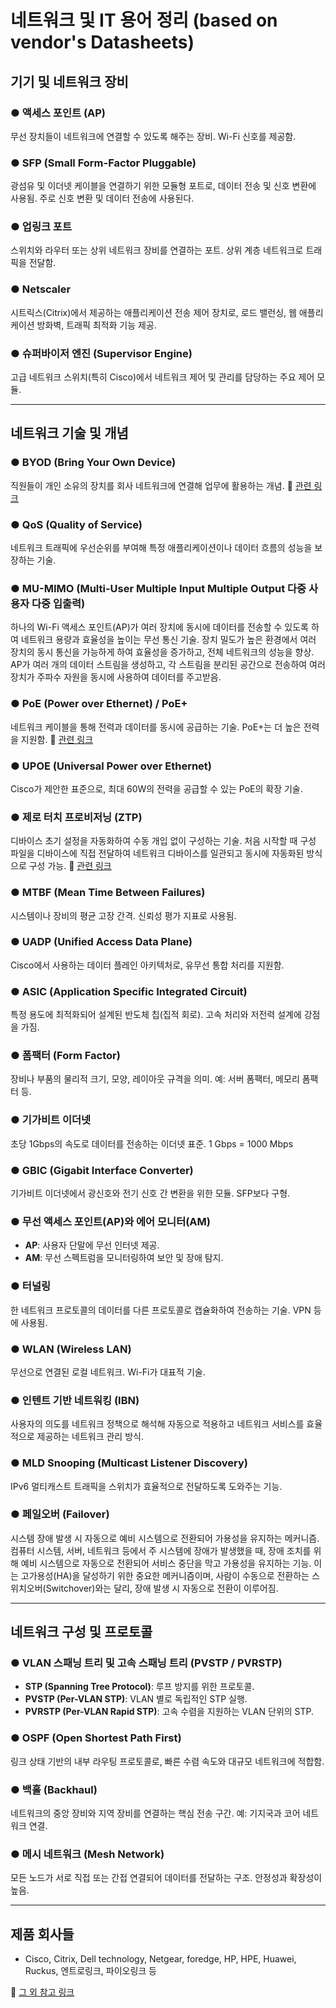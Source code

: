 # 네트워크 및 IT 용어 정리 (based on vendor's Datasheets)

## 기기 및 네트워크 장비

### ● 액세스 포인트 (AP)

무선 장치들이 네트워크에 연결할 수 있도록 해주는 장비. Wi-Fi 신호를 제공함.

### ● SFP (Small Form-Factor Pluggable)

광섬유 및 이더넷 케이블을 연결하기 위한 모듈형 포트로, 데이터 전송 및 신호 변환에 사용됨. 주로 신호 ​​변환 및 데이터 전송에 사용된다.

### ● 업링크 포트

스위치와 라우터 또는 상위 네트워크 장비를 연결하는 포트. 상위 계층 네트워크로 트래픽을 전달함.

### ● Netscaler

시트릭스(Citrix)에서 제공하는 애플리케이션 전송 제어 장치로, 로드 밸런싱, 웹 애플리케이션 방화벽, 트래픽 최적화 기능 제공.

### ● 슈퍼바이저 엔진 (Supervisor Engine)

고급 네트워크 스위치(특히 Cisco)에서 네트워크 제어 및 관리를 담당하는 주요 제어 모듈.

---

## 네트워크 기술 및 개념

### ● BYOD (Bring Your Own Device)

직원들이 개인 소유의 장치를 회사 네트워크에 연결해 업무에 활용하는 개념.
🔗 [관련 링크](https://www.fortinet.com/kr/resources/cyberglossary/byod)

### ● QoS (Quality of Service)

네트워크 트래픽에 우선순위를 부여해 특정 애플리케이션이나 데이터 흐름의 성능을 보장하는 기술. 

### ● MU-MIMO (Multi-User Multiple Input Multiple Output 다중 사용자 다중 입출력)

하나의 Wi-Fi 액세스 포인트(AP)가 여러 장치에 동시에 데이터를 전송할 수 있도록 하여 네트워크 용량과 효율성을 높이는 무선 통신 기술. 장치 밀도가 높은 환경에서 여러 장치의 동시 통신을 가능하게 하여 효율성을 증가하고, 전체 네트워크의 성능을 향상.
AP가 여러 개의 데이터 스트림을 생성하고, 각 스트림을 분리된 공간으로 전송하여 여러 장치가 주파수 자원을 동시에 사용하여 데이터를 주고받음. 

### ● PoE (Power over Ethernet) / PoE+

네트워크 케이블을 통해 전력과 데이터를 동시에 공급하는 기술. PoE+는 더 높은 전력을 지원함.
🔗 [관련 링크](https://ko.itpedia.nl/2022/04/10/power-over-ethernet-poe-vs-poe-vs-poe-levert-geld-op/)

### ● UPOE (Universal Power over Ethernet)

Cisco가 제안한 표준으로, 최대 60W의 전력을 공급할 수 있는 PoE의 확장 기술.

### ● 제로 터치 프로비저닝 (ZTP)

디바이스 초기 설정을 자동화하여 수동 개입 없이 구성하는 기술. 처음 시작할 때 구성 파일을 디바이스에 직접 전달하여 네트워크 디바이스를 일관되고 동시에 자동화된 방식으로 구성 가능.
🔗 [관련 링크](https://www.checkpoint.com/kr/cyber-hub/network-security/what-is-zero-trust/what-is-zero-touch-provisioning-ztp/)

### ● MTBF (Mean Time Between Failures)

시스템이나 장비의 평균 고장 간격. 신뢰성 평가 지표로 사용됨.

### ● UADP (Unified Access Data Plane)

Cisco에서 사용하는 데이터 플레인 아키텍처로, 유무선 통합 처리를 지원함.

### ● ASIC (Application Specific Integrated Circuit)

특정 용도에 최적화되어 설계된 반도체 칩(집적 회로). 고속 처리와 저전력 설계에 강점을 가짐.

### ● 폼팩터 (Form Factor)

장비나 부품의 물리적 크기, 모양, 레이아웃 규격을 의미. 예: 서버 폼팩터, 메모리 폼팩터 등.

### ● 기가비트 이더넷

초당 1Gbps의 속도로 데이터를 전송하는 이더넷 표준. 
1 Gbps = 1000 Mbps

### ● GBIC (Gigabit Interface Converter)

기가비트 이더넷에서 광신호와 전기 신호 간 변환을 위한 모듈. SFP보다 구형.

### ● 무선 액세스 포인트(AP)와 에어 모니터(AM)

* **AP**: 사용자 단말에 무선 인터넷 제공.
* **AM**: 무선 스펙트럼을 모니터링하여 보안 및 장애 탐지.

### ● 터널링

한 네트워크 프로토콜의 데이터를 다른 프로토콜로 캡슐화하여 전송하는 기술. VPN 등에 사용됨.

### ● WLAN (Wireless LAN)

무선으로 연결된 로컬 네트워크. Wi-Fi가 대표적 기술.

### ● 인텐트 기반 네트워킹 (IBN)

사용자의 의도를 네트워크 정책으로 해석해 자동으로 적용하고 네트워크 서비스를 효율적으로 제공하는 네트워크 관리 방식.

### ● MLD Snooping (Multicast Listener Discovery)

IPv6 멀티캐스트 트래픽을 스위치가 효율적으로 전달하도록 도와주는 기능.

### ● 페일오버 (Failover)

시스템 장애 발생 시 자동으로 예비 시스템으로 전환되어 가용성을 유지하는 메커니즘.컴퓨터 시스템, 서버, 네트워크 등에서 주 시스템에 장애가 발생했을 때, 장애 조치를 위해 예비 시스템으로 자동으로 전환되어 서비스 중단을 막고 가용성을 유지하는 기능. 이는 고가용성(HA)을 달성하기 위한 중요한 메커니즘이며, 사람이 수동으로 전환하는 스위치오버(Switchover)와는 달리, 장애 발생 시 자동으로 전환이 이루어짐. 

---

## 네트워크 구성 및 프로토콜

### ● VLAN 스패닝 트리 및 고속 스패닝 트리 (PVSTP / PVRSTP)

* **STP (Spanning Tree Protocol)**: 루프 방지를 위한 프로토콜.
* **PVSTP (Per-VLAN STP)**: VLAN 별로 독립적인 STP 실행.
* **PVRSTP (Per-VLAN Rapid STP)**: 고속 수렴을 지원하는 VLAN 단위의 STP.

### ● OSPF (Open Shortest Path First)

링크 상태 기반의 내부 라우팅 프로토콜로, 빠른 수렴 속도와 대규모 네트워크에 적합함.

### ● 백홀 (Backhaul)

네트워크의 중앙 장비와 지역 장비를 연결하는 핵심 전송 구간. 예: 기지국과 코어 네트워크 연결.

### ● 메시 네트워크 (Mesh Network)

모든 노드가 서로 직접 또는 간접 연결되어 데이터를 전달하는 구조. 안정성과 확장성이 높음.

---

## 제품 회사들

* Cisco, Citrix, Dell technology, Netgear, foredge, HP, HPE, Huawei, Ruckus, 엔트로링크, 파이오링크 등 

🔗 [그 외 참고 링크](https://www.cisco.com/c/ko_kr/products/collateral/switches/catalyst-3560-series-switches/product_data_sheet09186a00801f3d7d.html)

